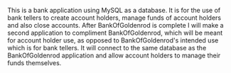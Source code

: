 This is a bank application using MySQL as a database. It is for the use of bank tellers to create account holders, manage funds of account holders and also close accounts. After BankOfGoldenrod is complete I will make a second application to compliment BankOfGoldenrod,
which will be meant for account holder use, as opposed to BankOfGoldenrod's intended use which is for bank tellers. It will connect to the same database as the BankOfGoldenrod application and allow account holders to manage their funds themselves.
